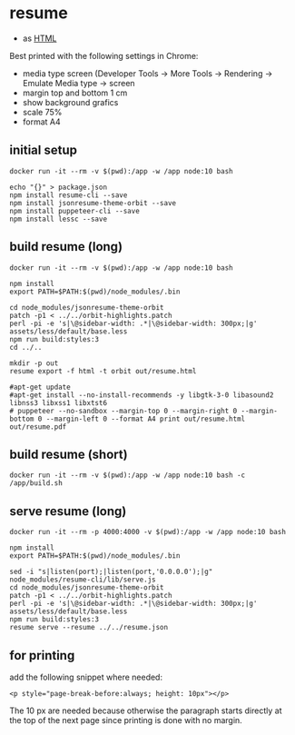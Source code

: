 # resume

* as [HTML](https://dakue.github.io/resume/out/resume.html)

Best printed with the following settings in Chrome:

* media type screen (Developer Tools -> More Tools -> Rendering -> Emulate Media type -> screen
* margin top and bottom 1 cm
* show background grafics
* scale 75%
* format A4

## initial setup

```
docker run -it --rm -v $(pwd):/app -w /app node:10 bash

echo "{}" > package.json
npm install resume-cli --save
npm install jsonresume-theme-orbit --save
npm install puppeteer-cli --save
npm install lessc --save
```

## build resume (long)

```
docker run -it --rm -v $(pwd):/app -w /app node:10 bash

npm install
export PATH=$PATH:$(pwd)/node_modules/.bin

cd node_modules/jsonresume-theme-orbit
patch -p1 < ../../orbit-highlights.patch
perl -pi -e 's|\@sidebar-width: .*|\@sidebar-width: 300px;|g' assets/less/default/base.less
npm run build:styles:3
cd ../..

mkdir -p out
resume export -f html -t orbit out/resume.html

#apt-get update
#apt-get install --no-install-recommends -y libgtk-3-0 libasound2 libnss3 libxss1 libxtst6
# puppeteer --no-sandbox --margin-top 0 --margin-right 0 --margin-bottom 0 --margin-left 0 --format A4 print out/resume.html out/resume.pdf
```

## build resume (short)

```
docker run -it --rm -v $(pwd):/app -w /app node:10 bash -c /app/build.sh
```

## serve resume (long)

```
docker run -it --rm -p 4000:4000 -v $(pwd):/app -w /app node:10 bash

npm install
export PATH=$PATH:$(pwd)/node_modules/.bin

sed -i "s|listen(port);|listen(port,'0.0.0.0');|g" node_modules/resume-cli/lib/serve.js
cd node_modules/jsonresume-theme-orbit
patch -p1 < ../../orbit-highlights.patch
perl -pi -e 's|\@sidebar-width: .*|\@sidebar-width: 300px;|g' assets/less/default/base.less
npm run build:styles:3
resume serve --resume ../../resume.json
```

## for printing

add the following snippet where needed:

```
<p style="page-break-before:always; height: 10px"></p>
```

The 10 px are needed because otherwise the paragraph starts directly at the top of the next page since printing is done with no margin.
